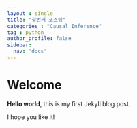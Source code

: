 ```yaml
---
layout : single 
title: "첫번째 포스팅"
categories : "Causal_Inference"
tag : python
author_profile: false
sidebar:
  nav: "docs"
---
```

# Welcome

**Hello world**, this is my first Jekyll blog post.

I hope you like it!
